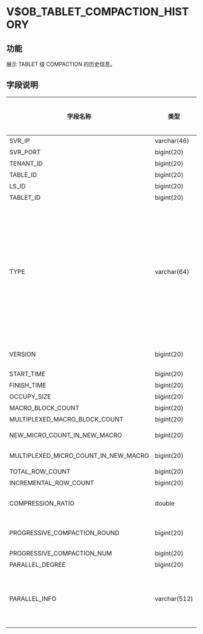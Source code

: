 V$OB_TABLET_COMPACTION_HISTORY 
===================================================



功能 
-------------------

展示 TABLET 级 COMPACTION 的历史信息。

字段说明 
----------------------



|                 字段名称                 |      类型      | **是否可以为 NULL** |                                                                                                                                                                                                                  描述                                                                                                                                                                                                                  |
|--------------------------------------|--------------|----------------|--------------------------------------------------------------------------------------------------------------------------------------------------------------------------------------------------------------------------------------------------------------------------------------------------------------------------------------------------------------------------------------------------------------------------------------|
| SVR_IP                               | varchar(46)  | NO             | 服务器 IP 地址                                                                                                                                                                                                                                                                                                                                                                                                                            |
| SVR_PORT                             | bigint(20)   | NO             | 服务器端口号                                                                                                                                                                                                                                                                                                                                                                                                                               |
| TENANT_ID                            | bigint(20)   | NO             | 租户 ID                                                                                                                                                                                                                                                                                                                                                                                                                                |
| TABLE_ID                             | bigint(20)   | NO             | 主表 ID                                                                                                                                                                                                                                                                                                                                                                                                                                |
| LS_ID                                | bigint(20)   | NO             | 日志流 ID                                                                                                                                                                                                                                                                                                                                                                                                                               |
| TABLET_ID                            | bigint(20)   | NO             | 数据分片 ID                                                                                                                                                                                                                                                                                                                                                                                                                              |
| TYPE                                 | varchar(64)  | NO             | compaction 的类型 * `MINI` ：转储/L0 compaction，Memtable 通过转储变成 SSTable   * `MAJOR` ：合并   * `MINI MINOR` ：L1 compaction，多个 Mini sstable 合成一个   * `BUF MINOR` ：生成特殊的 buf minor sstable 的 compaction    |
| VERSION                              | bigint(20)   | NO             | 合并版本：minor 为 snapshot_version                                                                                                                                                                                                                                                                                                                                                                                                        |
| START_TIME                           | bigint(20)   | NO             | 开始时间                                                                                                                                                                                                                                                                                                                                                                                                                                 |
| FINISH_TIME                          | bigint(20)   | NO             | 结束时间                                                                                                                                                                                                                                                                                                                                                                                                                                 |
| OCCUPY_SIZE                          | bigint(20)   | NO             | 数据量                                                                                                                                                                                                                                                                                                                                                                                                                                  |
| MACRO_BLOCK_COUNT                    | bigint(20)   | NO             | 宏块数                                                                                                                                                                                                                                                                                                                                                                                                                                  |
| MULTIPLEXED_MACRO_BLOCK_COUNT        | bigint(20)   | NO             | 重用宏块数                                                                                                                                                                                                                                                                                                                                                                                                                                |
| NEW_MICRO_COUNT_IN_NEW_MACRO         | bigint(20)   | NO             | 新生成宏块中的新微块数                                                                                                                                                                                                                                                                                                                                                                                                                          |
| MULTIPLEXED_MICRO_COUNT_IN_NEW_MACRO | bigint(20)   | NO             | 新生成宏块中的重用微块数                                                                                                                                                                                                                                                                                                                                                                                                                         |
| TOTAL_ROW_COUNT                      | bigint(20)   | NO             | 总行数                                                                                                                                                                                                                                                                                                                                                                                                                                  |
| INCREMENTAL_ROW_COUNT                | bigint(20)   | NO             | 新输出的行                                                                                                                                                                                                                                                                                                                                                                                                                                |
| COMPRESSION_RATIO                    | double       | NO             | 新数据的压缩率：新增宏块数据在压缩后/压缩前比率                                                                                                                                                                                                                                                                                                                                                                                                             |
| PROGRESSIVE_COMPACTION_ROUND         | bigint(20)   | NO             | 渐近合并当前轮次。如果为全量合并，该列为 -1                                                                                                                                                                                                                                                                                                                                                                                                              |
| PROGRESSIVE_COMPACTION_NUM           | bigint(20)   | NO             | 渐近合并总轮次                                                                                                                                                                                                                                                                                                                                                                                                                              |
| PARALLEL_DEGREE                      | bigint(20)   | NO             | 并行度                                                                                                                                                                                                                                                                                                                                                                                                                                  |
| PARALLEL_INFO                        | varchar(512) | NO             | 并行任务信息，会展示并行任务扫描的数据量/运行时间/输出的数据量的统计信息（min/max/avg）                                                                                                                                                                                                                                                                                                                                                                                   |


